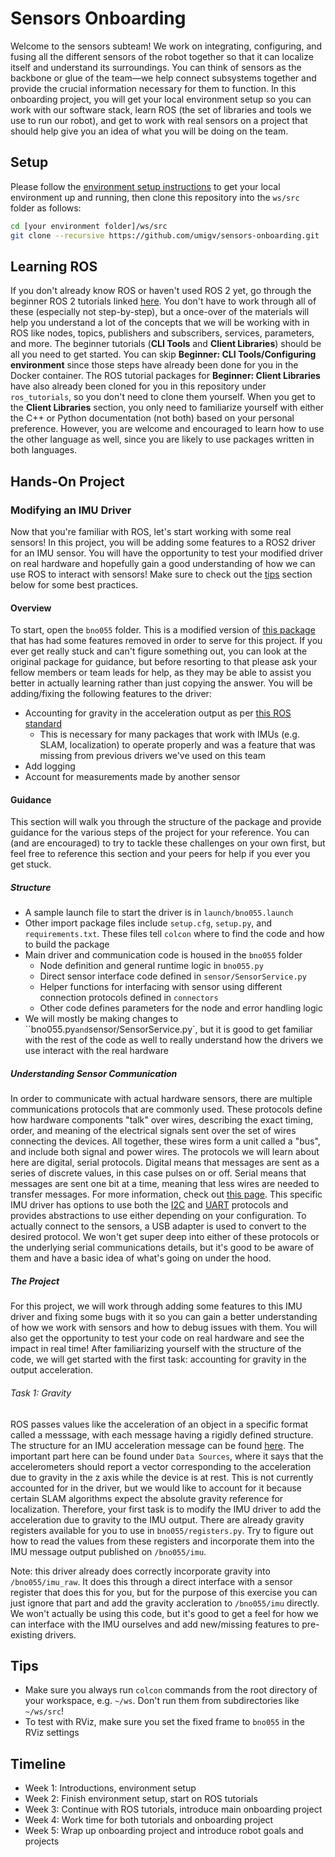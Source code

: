 # Sensors Onboarding

Welcome to the sensors subteam! We work on integrating, configuring, and fusing all the different sensors of the robot together so that it can localize itself and understand its surroundings. You can think of sensors as the backbone or glue of the team—we help connect subsystems together and provide the crucial information necessary for them to function. In this onboarding project, you will get your local environment setup so you can work with our software stack, learn ROS (the set of libraries and tools we use to run our robot), and get to work with real sensors on a project that should help give you an idea of what you will be doing on the team.

## Setup

Please follow the [environment setup instructions](https://github.com/umigv/environment) to get your local environment up and running, then clone this repository into the `ws/src` folder as follows:

```sh
cd [your environment folder]/ws/src
git clone --recursive https://github.com/umigv/sensors-onboarding.git
```

## Learning ROS

If you don't already know ROS or haven't used ROS 2 yet, go through the beginner ROS 2 tutorials linked [here](https://docs.ros.org/en/humble/Tutorials.html). You don't have to work through all of these (especially not step-by-step), but a once-over of the materials will help you understand a lot of the concepts that we will be working with in ROS like nodes, topics, publishers and subscribers, services, parameters, and more. The beginner tutorials (**CLI Tools** and **Client Libraries**) should be all you need to get started. You can skip **Beginner: CLI Tools/Configuring environment** since those steps have already been done for you in the Docker container. The ROS tutorial packages for **Beginner: Client Libraries** have also already been cloned for you in this repository under `ros_tutorials`, so you don't need to clone them yourself. When you get to the **Client Libraries** section, you only need to familiarize yourself with either the C++ or Python documentation (not both) based on your personal preference. However, you are welcome and encouraged to learn how to use the other language as well, since you are likely to use packages written in both languages.

## Hands-On Project

### Modifying an IMU Driver

Now that you're familiar with ROS, let's start working with some real sensors! In this project, you will be adding some features to a ROS2 driver for an IMU sensor. You will have the opportunity to test your modified driver on real hardware and hopefully gain  a good understanding of how we can use ROS to interact with sensors! Make sure to check out the [tips](#tips) section below for some best practices.

#### Overview

To start, open the `bno055` folder. This is a modified version of [this package](https://github.com/flynneva/bno055) that has had some features removed in order to serve for this project. If you ever get really stuck and can't figure something out, you can look at the original package for guidance, but before resorting to that please ask your fellow members or team leads for help, as they may be able to assist you better in actually learning rather than just copying the answer. You will be adding/fixing the following features to the driver:

- Accounting for gravity in the acceleration output as per [this ROS standard](https://www.ros.org/reps/rep-0145.html#data-sources)
  - This is necessary for many packages that work with IMUs (e.g. SLAM, localization) to operate properly and was a feature that was missing from previous drivers we've used on this team
- Add logging
- Account for measurements made by another sensor

#### Guidance

This section will walk you through the structure of the package and provide guidance for the various steps of the project for your reference. You can (and are encouraged) to try to tackle these challenges on your own first, but feel free to reference this section and your peers for help if you ever you get stuck.

##### Structure

- A sample launch file to start the driver is in `launch/bno055.launch`
- Other import package files include `setup.cfg`, `setup.py`, and `requirements.txt`. These files tell `colcon` where to find the code and how to build the package
- Main driver and communication code is housed in the `bno055` folder
  - Node definition and general runtime logic in `bno055.py`
  - Direct sensor interface code defined in `sensor/SensorService.py`
  - Helper functions for interfacing with sensor using different connection protocols defined in `connectors`
  - Other code defines parameters for the node and error handling logic
- We will mostly be making changes to ``bno055.py` and `sensor/SensorService.py`, but it is good to get familiar with the rest of the code as well to really understand how the drivers we use interact with the real hardware

##### Understanding Sensor Communication

In order to communicate with actual hardware sensors, there are multiple communications protocols that are commonly used. These protocols define how hardware components "talk" over wires, describing the exact timing, order, and meaning of the electrical signals sent over the set of wires connecting the devices. All together, these wires form a unit called a "bus", and include both signal and power wires. The protocols we will learn about here are digital, serial protocols. Digital means that messages are sent as a series of discrete values, in this case pulses on or off. Serial means that messages are sent one bit at a time, meaning that less wires are needed to transfer messages. For more information, check out [this page](https://learn.sparkfun.com/tutorials/serial-communication/all). This specific IMU driver has options to use both the [I2C](https://learn.sparkfun.com/tutorials/i2c/all) and [UART](https://www.embedded.com/understanding-the-uart/) protocols and provides abstractions to use either depending on your configuration. To actually connect to the sensors, a USB adapter is used to convert to the desired protocol. We won't get super deep into either of these protocols or the underlying serial communications details, but it's good to be aware of them and have a basic idea of what's going on under the hood.

##### The Project

For this project, we will work through adding some features to this IMU driver and fixing some bugs with it so you can gain a better understanding of how we work with sensors and how to debug issues with them. You will also get the opportunity to test your code on real hardware and see the impact in real time! After familiarizing yourself with the structure of the code, we will get started with the first task: accounting for gravity in the output acceleration.

###### Task 1: Gravity

ROS passes values like the acceleration of an object in a specific format called a messsage, with each message having a rigidly defined structure. The structure for an IMU acceleration message can be found [here](https://www.ros.org/reps/rep-0145.html). The important part here can be found under `Data Sources`, where it says that the accelerometers should report a vector corresponding to the acceleration due to gravity in the z axis while the device is at rest. This is not currently accounted for in the driver, but we would like to account for it because certain SLAM algorithms expect the absolute gravity reference for localization. Therefore, your first task is to modify the IMU driver to add the acceleration due to gravity to the IMU output. There are already gravity registers available for you to use in `bno055/registers.py`. Try to figure out how to read the values from these registers and incorporate them into the IMU message output published on `/bno055/imu`.

Note: this driver already does correctly incorporate gravity into `/bno055/imu_raw`. It does this through a direct interface with a sensor register that does this for you, but for the purpose of this exercise you can just ignore that part and add the gravity accleration to `/bno055/imu` directly. We won't actually be using this code, but it's good to get a feel for how we can interface with the IMU ourselves and add new/missing features to pre-existing drivers.

## Tips

- Make sure you always run `colcon` commands from the root directory of your workspace, e.g. `~/ws`. Don't run them from subdirectories like `~/ws/src`!
- To test with RViz, make sure you set the fixed frame to `bno055` in the RViz settings

## Timeline

- Week 1: Introductions, environment setup
- Week 2: Finish environment setup, start on ROS tutorials
- Week 3: Continue with ROS tutorials, introduce main onboarding project
- Week 4: Work time for both tutorials and onboarding project
- Week 5: Wrap up onboarding project and introduce robot goals and projects
